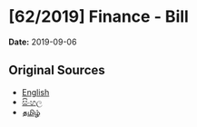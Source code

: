 # [62/2019] Finance - Bill

**Date:** 2019-09-06

## Original Sources

- [English](https://documents.gov.lk/view/bills/2019/9/62-2019_E.pdf)
- [සිංහල](https://documents.gov.lk/view/bills/2019/9/62-2019_S.pdf)
- [தமிழ்](https://documents.gov.lk/view/bills/2019/9/62-2019_T.pdf)
